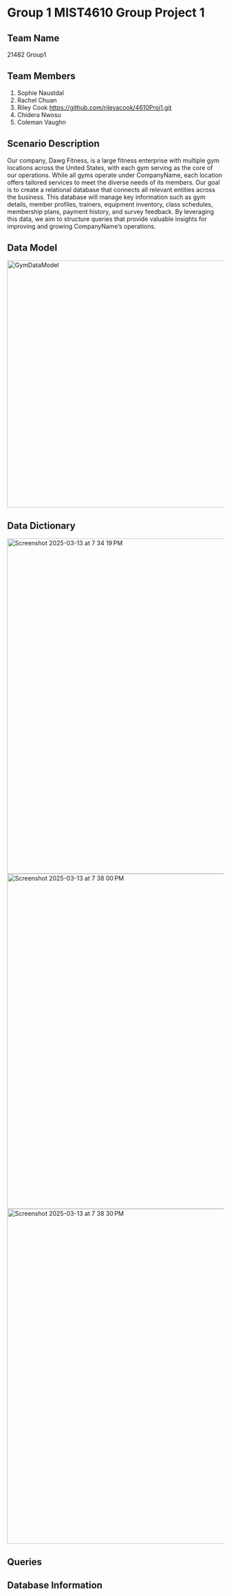 # Group 1 MIST4610 Group Project 1

## Team Name
21482 Group1

## Team Members
1. Sophie Naustdal
2. Rachel Chuan
3. Riley Cook https://github.com/rileyacook/4610Proj1.git
4. Chidera Nwosu
5. Coleman Vaughn

## Scenario Description
Our company, Dawg Fitness, is a large fitness enterprise with multiple gym locations across the United States, with each gym serving as the core of our operations. While all gyms operate under CompanyName, each location offers tailored services to meet the diverse needs of its members. Our goal is to create a relational database that connects all relevant entities across the business. This database will manage key information such as gym details, member profiles, trainers, equipment inventory, class schedules, membership plans, payment history, and survey feedback. By leveraging this data, we aim to structure queries that provide valuable insights for improving and growing CompanyName’s operations.

## Data Model

<img width="574" alt="GymDataModel" src="https://github.com/user-attachments/assets/2c2b850e-8572-4382-8ad5-10c3db88c1a6" />

## Data Dictionary
<img width="779" alt="Screenshot 2025-03-13 at 7 34 19 PM" src="https://github.com/user-attachments/assets/36439e9f-7eef-47ae-bd71-4de45dc5f2e8" />

<img width="779" alt="Screenshot 2025-03-13 at 7 38 00 PM" src="https://github.com/user-attachments/assets/e107417f-78fa-4b2a-9cf0-994187a1988d" />

<img width="778" alt="Screenshot 2025-03-13 at 7 38 30 PM" src="https://github.com/user-attachments/assets/37a52c90-bfe0-4226-9eec-9c9037b783cb" />

## Queries

## Database Information
